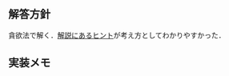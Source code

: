 ## 解答方針
貪欲法で解く．[解説にあるヒント](https://atcoder.jp/contests/abc362/editorial/10394)が考え方としてわかりやすかった．<br>
## 実装メモ
